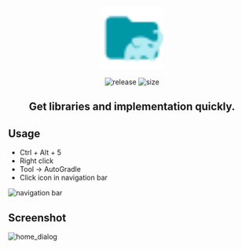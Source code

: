 <p align="center">
  <a target="_blank">
    <img width="128" src="https://github.com/jyygithub/AutoGradle/blob/main/src/main/resources/META-INF/pluginIcon.svg" alt="logo">
  </a>
</p>
<p align="center">
    <img src="https://img.shields.io/github/v/release/jyygithub/AutoGradle" alt="release">
    <img src="https://img.shields.io/github/repo-size/jyygithub/AutoGradle?color=orange&label=size" alt="size">
</p>
<h2 align="center">
  Get libraries and implementation quickly.
</h2>

## Usage

- Ctrl + Alt + 5
- Right click
- Tool -> AutoGradle
- Click icon in navigation bar

![navigation bar](http://qiniu.jiangyy.cn//plugin/AutoGradle/img/toolbar_logo.png)

## Screenshot

![home_dialog](https://plugins.jetbrains.com/files/12061/screenshot_b391f5b9-1f46-477f-b794-2775d4512010)
